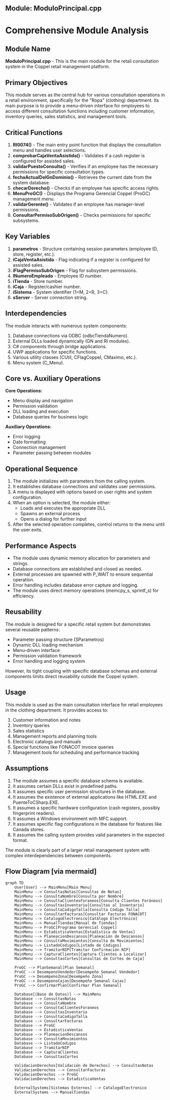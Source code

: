 ## Module: ModuloPrincipal.cpp
# Comprehensive Module Analysis

## Module Name
**ModuloPrincipal.cpp** - This is the main module for the retail consultation system in the Coppel retail management platform.

## Primary Objectives
This module serves as the central hub for various consultation operations in a retail environment, specifically for the "Ropa" (clothing) department. Its main purpose is to provide a menu-driven interface for employees to access different consultation functions including customer information, inventory queries, sales statistics, and management tools.

## Critical Functions
1. **RI0074()** - The main entry point function that displays the consultation menu and handles user selections.
2. **comprobarCajaVentaAsistida()** - Validates if a cash register is configured for assisted sales.
3. **validarPuestoConsulta()** - Verifies if an employee has the necessary permissions for specific consultation types.
4. **fechaActualDelGnDominio()** - Retrieves the current date from the system database.
5. **checarDerecho()** - Checks if an employee has specific access rights.
6. **MenuProGC()** - Displays the Programa Gerencial Coppel (ProGC) management menu.
7. **validarGerente()** - Validates if an employee has manager-level permissions.
8. **ConsultarPermisoSubOrigen()** - Checks permissions for specific subsystems.

## Key Variables
1. **parametros** - Structure containing session parameters (employee ID, store, register, etc.).
2. **iCajaVentaAsistida** - Flag indicating if a register is configured for assisted sales.
3. **iFlagPermisoSubOrigen** - Flag for subsystem permissions.
4. **lNumeroEmpleado** - Employee ID number.
5. **iTienda** - Store number.
6. **iCaja** - Register/cashier number.
7. **iSistema** - System identifier (1=M, 2=R, 3=C).
8. **sServer** - Server connection string.

## Interdependencies
The module interacts with numerous system components:
1. Database connections via ODBC (odbcTiendaNumero).
2. External DLLs loaded dynamically (GN and RI modules).
3. C# components through bridge applications.
4. UWP applications for specific functions.
5. Various utility classes (CUtil, CFlagCoppel, CMaximo, etc.).
6. Menu system (C_Menu).

## Core vs. Auxiliary Operations
**Core Operations:**
- Menu display and navigation
- Permission validation
- DLL loading and execution
- Database queries for business logic

**Auxiliary Operations:**
- Error logging
- Date formatting
- Connection management
- Parameter passing between modules

## Operational Sequence
1. The module initializes with parameters from the calling system.
2. It establishes database connections and validates user permissions.
3. A menu is displayed with options based on user rights and system configuration.
4. When an option is selected, the module either:
   - Loads and executes the appropriate DLL
   - Spawns an external process
   - Opens a dialog for further input
5. After the selected operation completes, control returns to the menu until the user exits.

## Performance Aspects
- The module uses dynamic memory allocation for parameters and strings.
- Database connections are established and closed as needed.
- External processes are spawned with P_WAIT to ensure sequential operation.
- Error handling includes database error capture and logging.
- The module uses direct memory operations (memcpy_s, sprintf_s) for efficiency.

## Reusability
The module is designed for a specific retail system but demonstrates several reusable patterns:
- Parameter passing structure (SParametros)
- Dynamic DLL loading mechanism
- Menu-driven interface
- Permission validation framework
- Error handling and logging system

However, its tight coupling with specific database schemas and external components limits direct reusability outside the Coppel system.

## Usage
This module is used as the main consultation interface for retail employees in the clothing department. It provides access to:
1. Customer information and notes
2. Inventory queries
3. Sales statistics
4. Management reports and planning tools
5. Electronic catalogs and manuals
6. Special functions like FONACOT invoice queries
7. Management tools for scheduling and performance tracking

## Assumptions
1. The module assumes a specific database schema is available.
2. It assumes certain DLLs exist in predefined paths.
3. It assumes specific user permission structures in the database.
4. It assumes the existence of external applications like HTML.EXE and PuenteToCSharp.EXE.
5. It assumes a specific hardware configuration (cash registers, possibly fingerprint readers).
6. It assumes a Windows environment with MFC support.
7. It assumes specific flag configurations in the database for features like Canada stores.
8. It assumes the calling system provides valid parameters in the expected format.

The module is clearly part of a larger retail management system with complex interdependencies between components.
## Flow Diagram [via mermaid]
```mermaid
graph TD
    User[User] --> MainMenu[Main Menu]
    MainMenu --> ConsultasNotas[Consultas de Notas]
    MainMenu --> ConsultaNombre[Consulta por Nombre]
    MainMenu --> ConsultaClientesForaneos[Consulta Clientes Foráneos]
    MainMenu --> ConsultasInventario[Consultas al Inventario]
    MainMenu --> ConsultaCodigoTalla[Consulta Código Talla]
    MainMenu --> ConsultarFacturas[Consultar Facturas FONACOT]
    MainMenu --> CatalogoElectronico[Catálogo Electrónico]
    MainMenu --> ManualTiendas[Manual de Tiendas]
    MainMenu --> ProGC[Programa Gerencial Coppel]
    MainMenu --> EstadisticaVentas[Estadística de Ventas]
    MainMenu --> PlaneacionDescansos[Planeación de Descansos]
    MainMenu --> ConsultaMovimientos[Consulta de Movimientos]
    MainMenu --> ListadoCodigos[Listado de Códigos]
    MainMenu --> TramitarNIP[Tramitar Confirmación NIP]
    MainMenu --> CapturaClientes[Captura Clientes a Localizar]
    MainMenu --> ConsultasCortes[Consultas de Cortes de Caja]
    
    ProGC --> PlanSemanal[Plan Semanal]
    ProGC --> DesempenoVendedor[Desempeño Semanal Vendedor]
    ProGC --> DesempenoZona[Desempeño Zona]
    ProGC --> DesempenoCajas[Desempeño Semanal Cajas]
    ProGC --> ConfirmarPlan[Confirmar Plan Semanal]
    
    Database[(Base de Datos)] --> MainMenu
    Database --> ConsultasNotas
    Database --> ConsultaNombre
    Database --> ConsultaClientesForaneos
    Database --> ConsultasInventario
    Database --> ConsultaCodigoTalla
    Database --> ConsultarFacturas
    Database --> ProGC
    Database --> EstadisticaVentas
    Database --> PlaneacionDescansos
    Database --> ConsultaMovimientos
    Database --> ListadoCodigos
    Database --> TramitarNIP
    Database --> CapturaClientes
    Database --> ConsultasCortes
    
    ValidacionDerechos[Validación de Derechos] --> ConsultasNotas
    ValidacionDerechos --> ConsultarFacturas
    ValidacionDerechos --> ProGC
    ValidacionDerechos --> EstadisticaVentas
    
    ExternalSystems[Sistemas Externos] --> CatalogoElectronico
    ExternalSystems --> ManualTiendas
```
